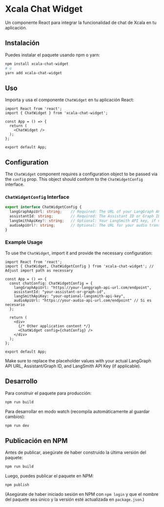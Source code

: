 # Xcala Chat Widget

Un componente React para integrar la funcionalidad de chat de Xcala en tu aplicación.

## Instalación

Puedes instalar el paquete usando npm o yarn:

```bash
npm install xcala-chat-widget
# o
yarn add xcala-chat-widget
```

## Uso

Importa y usa el componente `ChatWidget` en tu aplicación React:

```tsx
import React from 'react';
import { ChatWidget } from 'xcala-chat-widget';

const App = () => {
  return (
    <ChatWidget />
  );
};

export default App;
```

## Configuration

The `ChatWidget` component requires a configuration object to be passed via the `config` prop. This object should conform to the `ChatWidgetConfig` interface.

### `ChatWidgetConfig` Interface

```typescript
export interface ChatWidgetConfig {
  langGraphApiUrl: string;    // Required: The URL of your LangGraph API endpoint.
  assistantId: string;        // Required: The Assistant ID or Graph ID for LangGraph.
  langSmithApiKey?: string;   // Optional: Your LangSmith API key, if needed for tracing or other LangSmith features.
  audioApiUrl?: string;       // Optional: The URL for your audio transcription API.
}
```

### Example Usage

To use the `ChatWidget`, import it and provide the necessary configuration:

```tsx
import React from 'react';
import { ChatWidget, ChatWidgetConfig } from 'xcala-chat-widget'; // Adjust import path as necessary

const App = () => {
  const chatConfig: ChatWidgetConfig = {
    langGraphApiUrl: "https://your-langgraph-api-url.com/endpoint",
    assistantId: "your-assistant-or-graph-id",
    langSmithApiKey: "your-optional-langsmith-api-key",
    audioApiUrl: "https://your-audio-api-url.com/endpoint" // Si es necesario
  };

  return (
    <div>
      {/* Other application content */}
      <ChatWidget config={chatConfig} />
    </div>
  );
};

export default App;
```

Make sure to replace the placeholder values with your actual LangGraph API URL, Assistant/Graph ID, and LangSmith API Key (if applicable).

## Desarrollo

Para construir el paquete para producción:

```bash
npm run build
```

Para desarrollar en modo watch (recompila automáticamente al guardar cambios):

```bash
npm run dev
```

## Publicación en NPM

Antes de publicar, asegúrate de haber construido la última versión del paquete:

```bash
npm run build
```

Luego, puedes publicar el paquete en NPM:

```bash
npm publish
```

(Asegúrate de haber iniciado sesión en NPM con `npm login` y que el nombre del paquete sea único y la versión esté actualizada en `package.json`.)
